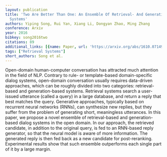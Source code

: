 ```yaml
---
layout: publication
title: 'Two Are Better Than One: An Ensemble Of Retrieval- And Generation-based Dialog
  Systems'
authors: Yiping Song, Rui Yan, Xiang Li, Dongyan Zhao, Ming Zhang
conference: Arxiv
year: 2016
bibkey: song2016two
citations: 89
additional_links: [{name: Paper, url: 'https://arxiv.org/abs/1610.07149'}]
tags: ["Retrieval Systems"]
short_authors: Song et al.
---
```

Open-domain human-computer conversation has attracted much attention in the
field of NLP. Contrary to rule- or template-based domain-specific dialog
systems, open-domain conversation usually requires data-driven approaches,
which can be roughly divided into two categories: retrieval-based and
generation-based systems. Retrieval systems search a user-issued utterance
(called a query) in a large database, and return a reply that best matches the
query. Generative approaches, typically based on recurrent neural networks
(RNNs), can synthesize new replies, but they suffer from the problem of
generating short, meaningless utterances. In this paper, we propose a novel
ensemble of retrieval-based and generation-based dialog systems in the open
domain. In our approach, the retrieved candidate, in addition to the original
query, is fed to an RNN-based reply generator, so that the neural model is
aware of more information. The generated reply is then fed back as a new
candidate for post-reranking. Experimental results show that such ensemble
outperforms each single part of it by a large margin.